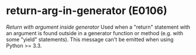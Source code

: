 # return-arg-in-generator (E0106)

*Return with argument inside generator* Used when a "return" statement
with an argument is found outside in a generator function or method
(e.g. with some "yield" statements). This message can't be emitted when
using Python &gt;= 3.3.

